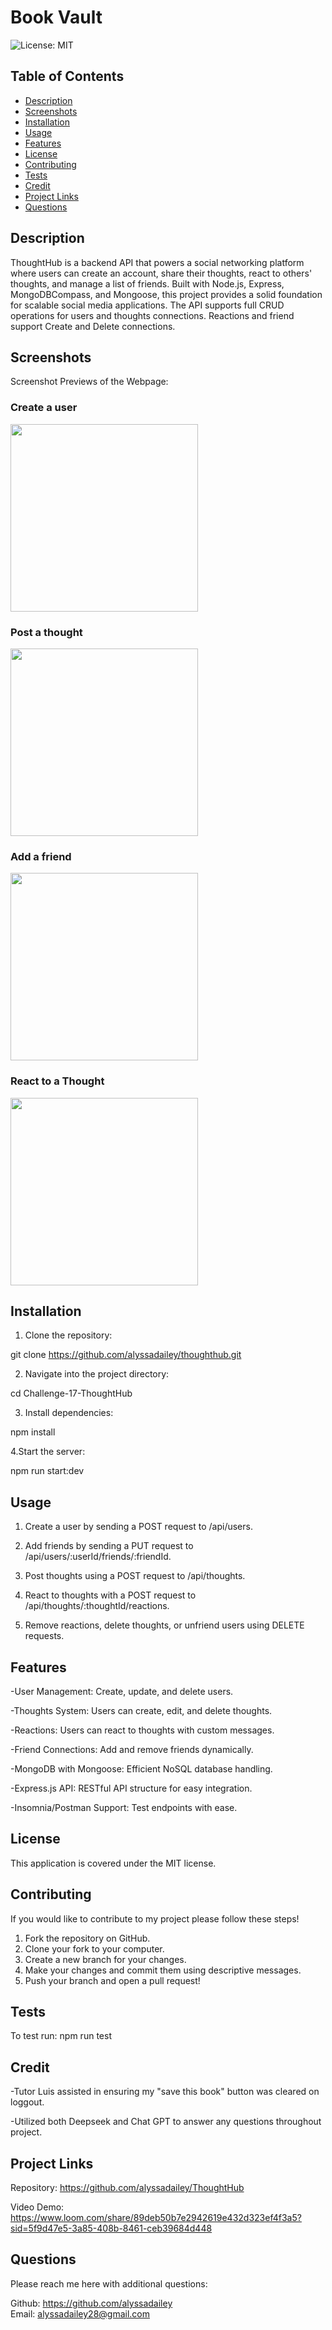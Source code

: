 # Book Vault

![License: MIT](https://img.shields.io/badge/License-MIT-yellow.svg)

## Table of Contents
- [Description](#description)
- [Screenshots](#screenshots)
- [Installation](#installation)
- [Usage](#usage)
- [Features](#features)
- [License](#license)
- [Contributing](#contributing)
- [Tests](#tests)
- [Credit](#credit)
- [Project Links](#project-links)
- [Questions](#questions)


## Description

ThoughtHub is a backend API that powers a social networking platform where users can create an account, share their thoughts, react to others' thoughts, and manage a list of friends. Built with Node.js, Express, MongoDBCompass, and Mongoose, this project provides a solid foundation for scalable social media applications. The API supports full CRUD operations for users and thoughts connections. Reactions and friend support Create and Delete connections.


## Screenshots

Screenshot Previews of the Webpage:

###  Create a user
<img src="./assets/SS-Create-User.png" width="300">

### Post a thought
<img src="./assets/SS-Create-Thought.png" width="300">

### Add a friend
<img src="./assets/SS-Add-Friend.png" width="300">

### React to a Thought
<img src="./assets/SS-Create-Thought.png" width="300">


## Installation

1. Clone the repository:

git clone https://github.com/alyssadailey/thoughthub.git

2. Navigate into the project directory:

cd Challenge-17-ThoughtHub

3. Install dependencies:

npm install

4.Start the server:

npm run start:dev


## Usage

1. Create a user by sending a POST request to /api/users.

2. Add friends by sending a PUT request to /api/users/:userId/friends/:friendId.

3. Post thoughts using a POST request to /api/thoughts.

4. React to thoughts with a POST request to /api/thoughts/:thoughtId/reactions.

5. Remove reactions, delete thoughts, or unfriend users using DELETE requests.


## Features

-User Management: Create, update, and delete users.

-Thoughts System: Users can create, edit, and delete thoughts.

-Reactions: Users can react to thoughts with custom messages.

-Friend Connections: Add and remove friends dynamically.

-MongoDB with Mongoose: Efficient NoSQL database handling.

-Express.js API: RESTful API structure for easy integration.

-Insomnia/Postman Support: Test endpoints with ease.


## License

This application is covered under the MIT license.


## Contributing

If you would like to contribute to my project please follow these steps!

1. Fork the repository on GitHub.
2. Clone your fork to your computer.
3. Create a new branch for your changes.
4. Make your changes and commit them using descriptive messages.
5. Push your branch and open a pull request!


## Tests

To test run:
 npm run test


## Credit

-Tutor Luis assisted in ensuring my "save this book" button was cleared on loggout.

-Utilized both Deepseek and Chat GPT to answer any questions throughout project.


## Project Links

Repository: https://github.com/alyssadailey/ThoughtHub

Video Demo: https://www.loom.com/share/89deb50b7e2942619e432d323ef4f3a5?sid=5f9d47e5-3a85-408b-8461-ceb39684d448



## Questions

Please reach me here with additional questions:

Github: https://github.com/alyssadailey <br>
Email: alyssadailey28@gmail.com </p>


